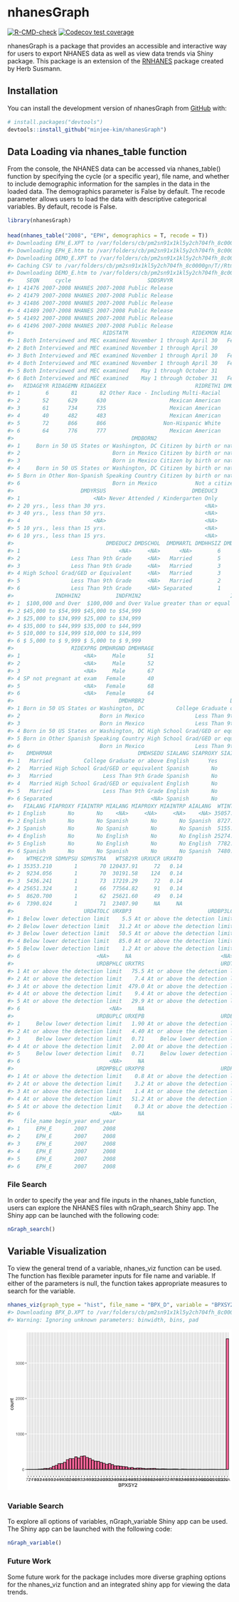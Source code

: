 
<!-- README.md is generated from README.Rmd. Please edit that file -->

# nhanesGraph

<!-- badges: start -->

[![R-CMD-check](https://github.com/minjee-kim/nhanesGraph/actions/workflows/R-CMD-check.yaml/badge.svg)](https://github.com/minjee-kim/nhanesGraph/actions/workflows/R-CMD-check.yaml)
[![Codecov test
coverage](https://codecov.io/gh/minjee-kim/nhanesGraph/branch/main/graph/badge.svg)](https://app.codecov.io/gh/minjee-kim/nhanesGraph?branch=main)
<!-- badges: end -->

nhanesGraph is a package that provides an accessible and interactive way
for users to export NHANES data as well as view data trends via Shiny
package. This package is an extension of the
[RNHANES](https://cran.r-project.org/web/packages/RNHANES/vignettes/introduction.html)
package created by Herb Susmann.

## Installation

You can install the development version of nhanesGraph from
[GitHub](https://github.com/minjee-kim/nhanesGraph) with:

``` r
# install.packages("devtools")
devtools::install_github("minjee-kim/nhanesGraph")
```

## Data Loading via nhanes_table function

From the console, the NHANES data can be accessed via nhanes_table()
function by specifying the cycle (or a specific year), file name, and
whether to include demographic information for the samples in the data
in the loaded data. The demographics parameter is False by default. The
recode parameter allows users to load the data with descriptive
categorical variables. By default, recode is False.

``` r
library(nhanesGraph)

head(nhanes_table("2008", "EPH", demographics = T, recode = T))
#> Downloading EPH_E.XPT to /var/folders/cb/pm2sn91x1kl5y2ch704fh_8c0000gn/T//RtmpEg9y7b/EPH_E.XPT
#> Downloading EPH_E.htm to /var/folders/cb/pm2sn91x1kl5y2ch704fh_8c0000gn/T//RtmpEg9y7b/EPH_E.htm
#> Downloading DEMO_E.XPT to /var/folders/cb/pm2sn91x1kl5y2ch704fh_8c0000gn/T//RtmpEg9y7b/DEMO_E.XPT
#> Caching CSV to /var/folders/cb/pm2sn91x1kl5y2ch704fh_8c0000gn/T//RtmpEg9y7b/DEMO_E.csv
#> Downloading DEMO_E.htm to /var/folders/cb/pm2sn91x1kl5y2ch704fh_8c0000gn/T//RtmpEg9y7b/DEMO_E.htm
#>    SEQN     cycle                        SDDSRVYR
#> 1 41476 2007-2008 NHANES 2007-2008 Public Release
#> 2 41479 2007-2008 NHANES 2007-2008 Public Release
#> 3 41486 2007-2008 NHANES 2007-2008 Public Release
#> 4 41489 2007-2008 NHANES 2007-2008 Public Release
#> 5 41492 2007-2008 NHANES 2007-2008 Public Release
#> 6 41496 2007-2008 NHANES 2007-2008 Public Release
#>                            RIDSTATR                    RIDEXMON RIAGENDR
#> 1 Both Interviewed and MEC examined November 1 through April 30   Female
#> 2 Both Interviewed and MEC examined November 1 through April 30     Male
#> 3 Both Interviewed and MEC examined November 1 through April 30   Female
#> 4 Both Interviewed and MEC examined November 1 through April 30   Female
#> 5 Both Interviewed and MEC examined    May 1 through October 31     Male
#> 6 Both Interviewed and MEC examined    May 1 through October 31   Female
#>   RIDAGEYR RIDAGEMN RIDAGEEX                            RIDRETH1 DMQMILIT
#> 1        6       81       82 Other Race - Including Multi-Racial     <NA>
#> 2       52      629      630                    Mexican American       No
#> 3       61      734      735                    Mexican American       No
#> 4       40      482      483                    Mexican American       No
#> 5       72      866      866                  Non-Hispanic White       No
#> 6       64      776      777                    Mexican American       No
#>                                     DMDBORN2                           DMDCITZN
#> 1     Born in 50 US States or Washington, DC Citizen by birth or naturalization
#> 2                             Born in Mexico Citizen by birth or naturalization
#> 3                             Born in Mexico Citizen by birth or naturalization
#> 4     Born in 50 US States or Washington, DC Citizen by birth or naturalization
#> 5 Born in Other Non-Spanish Speaking Country Citizen by birth or naturalization
#> 6                             Born in Mexico            Not a citizen of the US
#>                     DMDYRSUS                           DMDEDUC3
#> 1                       <NA> Never Attended / Kindergarten Only
#> 2 20 yrs., less than 30 yrs.                               <NA>
#> 3 40 yrs., less than 50 yrs.                               <NA>
#> 4                       <NA>                               <NA>
#> 5 10 yrs., less than 15 yrs.                               <NA>
#> 6 10 yrs., less than 15 yrs.                               <NA>
#>                             DMDEDUC2 DMDSCHOL  DMDMARTL DMDHHSIZ DMDFMSIZ
#> 1                               <NA>     <NA>      <NA>        6        6
#> 2                Less Than 9th Grade     <NA>   Married        5        5
#> 3                Less Than 9th Grade     <NA>   Married        3        3
#> 4 High School Grad/GED or Equivalent     <NA>   Married        3        3
#> 5                Less Than 9th Grade     <NA>   Married        2        2
#> 6                Less Than 9th Grade     <NA> Separated        1        1
#>             INDHHIN2           INDFMIN2                            INDFMPIR
#> 1  $100,000 and Over  $100,000 and Over Value greater than or equal to 5.00
#> 2 $45,000 to $54,999 $45,000 to $54,999                                 2.2
#> 3 $25,000 to $34,999 $25,000 to $34,999                                1.75
#> 4 $35,000 to $44,999 $35,000 to $44,999                                2.15
#> 5 $10,000 to $14,999 $10,000 to $14,999                                1.02
#> 6 $ 5,000 to $ 9,999 $ 5,000 to $ 9,999                                0.59
#>                  RIDEXPRG DMDHRGND DMDHRAGE
#> 1                    <NA>     Male       51
#> 2                    <NA>     Male       52
#> 3                    <NA>     Male       67
#> 4 SP not pregnant at exam   Female       40
#> 5                    <NA>   Female       68
#> 6                    <NA>   Female       64
#>                                 DMDHRBR2                           DMDHREDU
#> 1 Born in 50 US States or Washington, DC          College Graduate or above
#> 2                         Born in Mexico                Less Than 9th Grade
#> 3                         Born in Mexico                Less Than 9th Grade
#> 4 Born in 50 US States or Washington, DC High School Grad/GED or equivalent
#> 5 Born in Other Spanish Speaking Country High School Grad/GED or equivalent
#> 6                         Born in Mexico                Less Than 9th Grade
#>    DMDHRMAR                           DMDHSEDU SIALANG SIAPROXY SIAINTRP
#> 1   Married          College Graduate or above English      Yes       No
#> 2   Married High School Grad/GED or equivalent Spanish       No       No
#> 3   Married                Less Than 9th Grade Spanish       No       No
#> 4   Married High School Grad/GED or equivalent English       No       No
#> 5   Married                Less Than 9th Grade English       No       No
#> 6 Separated                               <NA> Spanish       No       No
#>   FIALANG FIAPROXY FIAINTRP MIALANG MIAPROXY MIAINTRP AIALANG  WTINT2YR
#> 1 English       No       No    <NA>     <NA>     <NA>    <NA> 35057.218
#> 2 English       No       No Spanish       No       No Spanish  8727.798
#> 3 Spanish       No       No Spanish       No       No Spanish  5155.139
#> 4 English       No       No English       No       No English 25274.173
#> 5 English       No       No English       No       No English  7782.354
#> 6 Spanish       No       No Spanish       No       No Spanish  7480.950
#>    WTMEC2YR SDMVPSU SDMVSTRA   WTSB2YR URXUCR URX4TO
#> 1 35353.210       1       70 120437.91     72   0.14
#> 2  9234.056       1       70  30191.58    124   0.14
#> 3  5436.241       1       73  17219.29     72   0.14
#> 4 25651.324       1       66  77564.82     91   0.14
#> 5  8620.700       1       62  25621.60     49   0.14
#> 6  7390.024       1       71  23407.90     NA     NA
#>                      URD4TOLC URXBP3                        URDBP3LC URXBPH
#> 1 Below lower detection limit    5.5 At or above the detection limit    2.3
#> 2 Below lower detection limit   31.2 At or above the detection limit    1.1
#> 3 Below lower detection limit   50.5 At or above the detection limit    1.0
#> 4 Below lower detection limit   85.0 At or above the detection limit    1.5
#> 5 Below lower detection limit    1.2 At or above the detection limit    0.6
#> 6                        <NA>     NA                            <NA>     NA
#>                          URDBPHLC URXTRS                        URDTRSLC URXBUP
#> 1 At or above the detection limit   75.5 At or above the detection limit   0.14
#> 2 At or above the detection limit    7.4 At or above the detection limit   1.40
#> 3 At or above the detection limit  479.0 At or above the detection limit   0.14
#> 4 At or above the detection limit    9.4 At or above the detection limit  21.10
#> 5 At or above the detection limit   29.9 At or above the detection limit   0.14
#> 6                            <NA>     NA                            <NA>     NA
#>                          URDBUPLC URXEPB                        URDEPBLC URXMPB
#> 1     Below lower detection limit   1.90 At or above the detection limit   15.8
#> 2 At or above the detection limit   4.40 At or above the detection limit  105.0
#> 3     Below lower detection limit   0.71     Below lower detection limit  235.0
#> 4 At or above the detection limit   2.00 At or above the detection limit  140.0
#> 5     Below lower detection limit   0.71     Below lower detection limit    4.8
#> 6                            <NA>     NA                            <NA>     NA
#>                          URDMPBLC URXPPB                        URDPPBLC
#> 1 At or above the detection limit    0.8 At or above the detection limit
#> 2 At or above the detection limit    3.2 At or above the detection limit
#> 3 At or above the detection limit    1.4 At or above the detection limit
#> 4 At or above the detection limit   51.2 At or above the detection limit
#> 5 At or above the detection limit    0.3 At or above the detection limit
#> 6                            <NA>     NA                            <NA>
#>   file_name begin_year end_year
#> 1     EPH_E       2007     2008
#> 2     EPH_E       2007     2008
#> 3     EPH_E       2007     2008
#> 4     EPH_E       2007     2008
#> 5     EPH_E       2007     2008
#> 6     EPH_E       2007     2008
```

### File Search

In order to specify the year and file inputs in the nhanes_table
function, users can explore the NHANES files with nGraph_search Shiny
app. The Shiny app can be launched with the following code:

``` r
nGraph_search()
```

## Variable Visualization

To view the general trend of a variable, nhanes_viz function can be
used. The function has flexible parameter inputs for file name and
variable. If either of the parameters is null, the function takes
appropriate measures to search for the variable.

``` r
nhanes_viz(graph_type = "hist", file_name = "BPX_D", variable = "BPXSY2")
#> Downloading BPX_D.XPT to /var/folders/cb/pm2sn91x1kl5y2ch704fh_8c0000gn/T//RtmpEg9y7b/BPX_D.XPT
#> Warning: Ignoring unknown parameters: binwidth, bins, pad
```

<img src="man/figures/README-unnamed-chunk-3-1.png" width="\maxwidth" />

### Variable Search

To explore all options of variables, nGraph_variable Shiny app can be
used. The Shiny app can be launched with the following code:

``` r
nGraph_variable()
```

### Future Work

Some future work for the package includes more diverse graphing options
for the nhanes_viz function and an integrated shiny app for viewing the
data trends.
